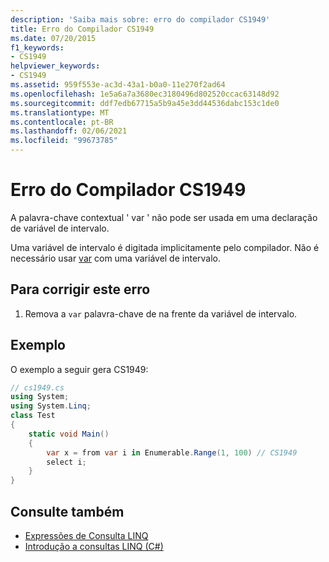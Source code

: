 ```yaml
---
description: 'Saiba mais sobre: erro do compilador CS1949'
title: Erro do Compilador CS1949
ms.date: 07/20/2015
f1_keywords:
- CS1949
helpviewer_keywords:
- CS1949
ms.assetid: 959f553e-ac3d-43a1-b0a0-11e270f2ad64
ms.openlocfilehash: 1e5a6a7a3680ec3180496d802520ccac63148d92
ms.sourcegitcommit: ddf7edb67715a5b9a45e3dd44536dabc153c1de0
ms.translationtype: MT
ms.contentlocale: pt-BR
ms.lasthandoff: 02/06/2021
ms.locfileid: "99673785"
---
```

# <a name="compiler-error-cs1949"></a>Erro do Compilador CS1949

A palavra-chave contextual ' var ' não pode ser usada em uma declaração de variável de intervalo.  
  
 Uma variável de intervalo é digitada implicitamente pelo compilador. Não é necessário usar [var](../language-reference/keywords/var.md) com uma variável de intervalo.  
  
## <a name="to-correct-this-error"></a>Para corrigir este erro  
  
1. Remova a `var` palavra-chave de na frente da variável de intervalo.  
  
## <a name="example"></a>Exemplo  

 O exemplo a seguir gera CS1949:  
  
```csharp  
// cs1949.cs  
using System;  
using System.Linq;  
class Test  
{  
    static void Main()  
    {  
        var x = from var i in Enumerable.Range(1, 100) // CS1949  
        select i;  
    }  
}  
```  
  
## <a name="see-also"></a>Consulte também

- [Expressões de Consulta LINQ](../linq/index.md)
- [Introdução a consultas LINQ (C#)](../programming-guide/concepts/linq/introduction-to-linq-queries.md)
